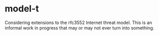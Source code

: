 # model-t

Considering extensions to the rfc3552 Internet threat model.
This is an informal work in progress that may or may not
ever turn into something.

